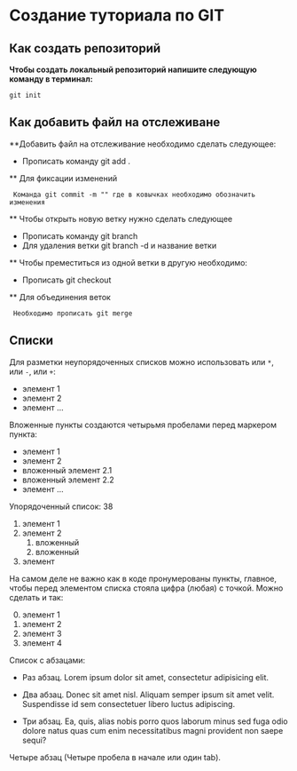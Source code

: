 # Создание туториала по GIT

## Как создать репозиторий


**Чтобы создать локальный репозиторий напишите следующую команду в терминал:**
```fix
git init
```

## Как добавить файл на отслеживане

**Добавить файл на отслеживание необходимо сделать следующее:

- Прописать команду git add .

** Для фиксации изменений

``` Команда git commit -m "" где в ковычках необходимо обозначить изменения``` 

** Чтобы открыть новую ветку нужно сделать следующее

- Прописать команду git branch
- Для удаления ветки git branch -d и название ветки

** Чтобы преместиться из одной ветки в другую необходимо:

- Прописать git checkout

** Для объединения веток

``` Необходимо прописать git merge```

## Списки
Для разметки неупорядоченных списков можно использовать или `*`, или `-`, или `+`:
 - элемент 1
 - элемент 2
 - элемент ...

 Вложенные пункты создаются четырьмя пробелами перед
   маркером пункта:

 * элемент 1
 * элемент 2
 * вложенный элемент 2.1
 * вложенный элемент 2.2
 * элемент ...

 Упорядоченный список: 38
 1. элемент 1
 2. элемент 2
    1. вложенный
    2. вложенный
 3. элемент 

 На самом деле не важно как в коде пронумерованы пункты,
    главное, чтобы перед элементом списка стояла цифра
   (любая) с точкой. Можно сделать и так:

0. элемент 1
0. элемент 2
0. элемент 3
0. элемент 4

 Список с абзацами:

 * Раз абзац. Lorem ipsum dolor sit amet, consectetur
   adipisicing elit.

 * Два абзац. Donec sit amet nisl. Aliquam semper ipsum
    sit amet velit. Suspendisse id sem consectetuer libero
   luctus adipiscing.

 * Три абзац. Ea, quis, alias nobis porro quos laborum
   minus sed fuga odio dolore natus quas cum enim
   necessitatibus magni provident non saepe sequi?

 Четыре абзац (Четыре пробела в начале или один tab).